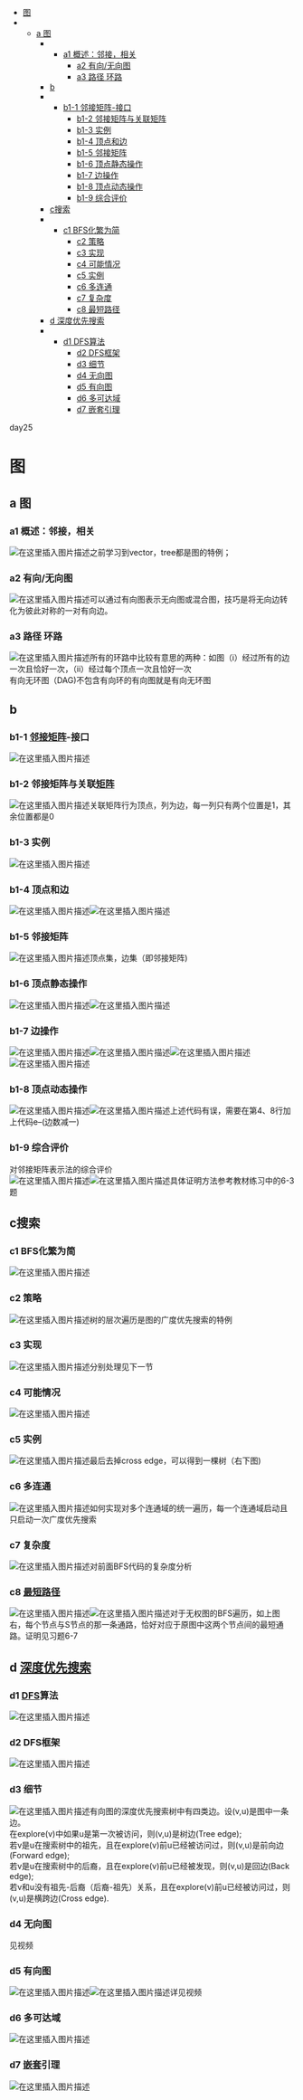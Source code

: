 - [图](https://blog.csdn.net/xiaodidadada/article/details/108679104#_2)
- - [a 图](https://blog.csdn.net/xiaodidadada/article/details/108679104#a__3)
    - - [a1 概述：邻接，相关](https://blog.csdn.net/xiaodidadada/article/details/108679104#a1__4)
        - [a2 有向/无向图](https://blog.csdn.net/xiaodidadada/article/details/108679104#a2__6)
        - [a3 路径 环路](https://blog.csdn.net/xiaodidadada/article/details/108679104#a3___8)
    - [b](https://blog.csdn.net/xiaodidadada/article/details/108679104#b_11)
    - - [b1-1 邻接矩阵-接口](https://blog.csdn.net/xiaodidadada/article/details/108679104#b11__12)
        - [b1-2 邻接矩阵与关联矩阵](https://blog.csdn.net/xiaodidadada/article/details/108679104#b12__14)
        - [b1-3 实例](https://blog.csdn.net/xiaodidadada/article/details/108679104#b13__16)
        - [b1-4 顶点和边](https://blog.csdn.net/xiaodidadada/article/details/108679104#b14__18)
        - [b1-5 邻接矩阵](https://blog.csdn.net/xiaodidadada/article/details/108679104#b15__20)
        - [b1-6 顶点静态操作](https://blog.csdn.net/xiaodidadada/article/details/108679104#b16__22)
        - [b1-7 边操作](https://blog.csdn.net/xiaodidadada/article/details/108679104#b17__24)
        - [b1-8 顶点动态操作](https://blog.csdn.net/xiaodidadada/article/details/108679104#b18__26)
        - [b1-9 综合评价](https://blog.csdn.net/xiaodidadada/article/details/108679104#b19__28)
    - [c搜索](https://blog.csdn.net/xiaodidadada/article/details/108679104#c_31)
    - - [c1 BFS化繁为简](https://blog.csdn.net/xiaodidadada/article/details/108679104#c1_BFS_32)
        - [c2 策略](https://blog.csdn.net/xiaodidadada/article/details/108679104#c2__34)
        - [c3 实现](https://blog.csdn.net/xiaodidadada/article/details/108679104#c3__36)
        - [c4 可能情况](https://blog.csdn.net/xiaodidadada/article/details/108679104#c4__38)
        - [c5 实例](https://blog.csdn.net/xiaodidadada/article/details/108679104#c5__40)
        - [c6 多连通](https://blog.csdn.net/xiaodidadada/article/details/108679104#c6__42)
        - [c7 复杂度](https://blog.csdn.net/xiaodidadada/article/details/108679104#c7__44)
        - [c8 最短路径](https://blog.csdn.net/xiaodidadada/article/details/108679104#c8__46)
    - [d 深度优先搜索](https://blog.csdn.net/xiaodidadada/article/details/108679104#d__48)
    - - [d1 DFS算法](https://blog.csdn.net/xiaodidadada/article/details/108679104#d1_DFS_49)
        - [d2 DFS框架](https://blog.csdn.net/xiaodidadada/article/details/108679104#d2_DFS_51)
        - [d3 细节](https://blog.csdn.net/xiaodidadada/article/details/108679104#d3__53)
        - [d4 无向图](https://blog.csdn.net/xiaodidadada/article/details/108679104#d4__59)
        - [d5 有向图](https://blog.csdn.net/xiaodidadada/article/details/108679104#d5__61)
        - [d6 多可达域](https://blog.csdn.net/xiaodidadada/article/details/108679104#d6__63)
        - [d7 嵌套引理](https://blog.csdn.net/xiaodidadada/article/details/108679104#d7__65)

  

day25

# 图

## a 图

### a1 概述：邻接，相关

![在这里插入图片描述](res/6.图/watermark,type_ZmFuZ3poZW5naGVpdGk,shadow_10,text_aHR0cHM6Ly9ibG9nLmNzZG4ubmV0L3hpYW9kaWRhZGFkYQ==,size_16,color_FFFFFF,t_70#pic_center.png)之前学习到vector，tree都是图的特例；

### a2 有向/无向图

![在这里插入图片描述](res/6.图/watermark,type_ZmFuZ3poZW5naGVpdGk,shadow_10,text_aHR0cHM6Ly9ibG9nLmNzZG4ubmV0L3hpYW9kaWRhZGFkYQ==,size_16,color_FFFFFF,t_70#pic_center-1652057539091561.png)可以通过有向图表示无向图或混合图，技巧是将无向边转化为彼此对称的一对有向边。

### a3 路径 环路

![在这里插入图片描述](res/6.图/watermark,type_ZmFuZ3poZW5naGVpdGk,shadow_10,text_aHR0cHM6Ly9ibG9nLmNzZG4ubmV0L3hpYW9kaWRhZGFkYQ==,size_16,color_FFFFFF,t_70#pic_center-1652057539091562.png)所有的环路中比较有意思的两种：如图（i）经过所有的边一次且恰好一次，（ii）经过每个顶点一次且恰好一次  
有向无环图（DAG)不包含有向环的有向图就是有向无环图

## b

### b1-1 [邻接矩阵](https://so.csdn.net/so/search?q=%E9%82%BB%E6%8E%A5%E7%9F%A9%E9%98%B5&spm=1001.2101.3001.7020)\-接口

![在这里插入图片描述](res/6.图/watermark,type_ZmFuZ3poZW5naGVpdGk,shadow_10,text_aHR0cHM6Ly9ibG9nLmNzZG4ubmV0L3hpYW9kaWRhZGFkYQ==,size_16,color_FFFFFF,t_70#pic_center-1652057539091563.png)

### b1-2 邻接矩阵与关联[矩阵](https://so.csdn.net/so/search?q=%E7%9F%A9%E9%98%B5&spm=1001.2101.3001.7020)

![在这里插入图片描述](res/6.图/watermark,type_ZmFuZ3poZW5naGVpdGk,shadow_10,text_aHR0cHM6Ly9ibG9nLmNzZG4ubmV0L3hpYW9kaWRhZGFkYQ==,size_16,color_FFFFFF,t_70#pic_center-1652057539091564-1652057539095599)关联矩阵行为顶点，列为边，每一列只有两个位置是1，其余位置都是0

### b1-3 实例

![在这里插入图片描述](res/6.图/watermark,type_ZmFuZ3poZW5naGVpdGk,shadow_10,text_aHR0cHM6Ly9ibG9nLmNzZG4ubmV0L3hpYW9kaWRhZGFkYQ==,size_16,color_FFFFFF,t_70#pic_center-1652057539091565.png)

### b1-4 顶点和边

![在这里插入图片描述](res/6.图/watermark,type_ZmFuZ3poZW5naGVpdGk,shadow_10,text_aHR0cHM6Ly9ibG9nLmNzZG4ubmV0L3hpYW9kaWRhZGFkYQ==,size_16,color_FFFFFF,t_70#pic_center-1652057539091566.png)![在这里插入图片描述](res/6.图/watermark,type_ZmFuZ3poZW5naGVpdGk,shadow_10,text_aHR0cHM6Ly9ibG9nLmNzZG4ubmV0L3hpYW9kaWRhZGFkYQ==,size_16,color_FFFFFF,t_70#pic_center-1652057539091567.png)

### b1-5 邻接矩阵

![在这里插入图片描述](res/6.图/watermark,type_ZmFuZ3poZW5naGVpdGk,shadow_10,text_aHR0cHM6Ly9ibG9nLmNzZG4ubmV0L3hpYW9kaWRhZGFkYQ==,size_16,color_FFFFFF,t_70#pic_center-1652057539091568-1652057539095603)顶点集，边集（即邻接矩阵)

### b1-6 顶点静态操作

![在这里插入图片描述](res/6.图/watermark,type_ZmFuZ3poZW5naGVpdGk,shadow_10,text_aHR0cHM6Ly9ibG9nLmNzZG4ubmV0L3hpYW9kaWRhZGFkYQ==,size_16,color_FFFFFF,t_70#pic_center-1652057539091569-1652057539095604)![在这里插入图片描述](res/6.图/watermark,type_ZmFuZ3poZW5naGVpdGk,shadow_10,text_aHR0cHM6Ly9ibG9nLmNzZG4ubmV0L3hpYW9kaWRhZGFkYQ==,size_16,color_FFFFFF,t_70#pic_center-1652057539091570.png)

### b1-7 边操作

![在这里插入图片描述](res/6.图/watermark,type_ZmFuZ3poZW5naGVpdGk,shadow_10,text_aHR0cHM6Ly9ibG9nLmNzZG4ubmV0L3hpYW9kaWRhZGFkYQ==,size_16,color_FFFFFF,t_70#pic_center-1652057539091571.png)![在这里插入图片描述](res/6.图/watermark,type_ZmFuZ3poZW5naGVpdGk,shadow_10,text_aHR0cHM6Ly9ibG9nLmNzZG4ubmV0L3hpYW9kaWRhZGFkYQ==,size_16,color_FFFFFF,t_70#pic_center-1652057539091572.png)![在这里插入图片描述](res/6.图/watermark,type_ZmFuZ3poZW5naGVpdGk,shadow_10,text_aHR0cHM6Ly9ibG9nLmNzZG4ubmV0L3hpYW9kaWRhZGFkYQ==,size_16,color_FFFFFF,t_70#pic_center-1652057539092573.png)![在这里插入图片描述](res/6.图/watermark,type_ZmFuZ3poZW5naGVpdGk,shadow_10,text_aHR0cHM6Ly9ibG9nLmNzZG4ubmV0L3hpYW9kaWRhZGFkYQ==,size_16,color_FFFFFF,t_70#pic_center-1652057539092574.png)

### b1-8 顶点动态操作

![在这里插入图片描述](res/6.图/watermark,type_ZmFuZ3poZW5naGVpdGk,shadow_10,text_aHR0cHM6Ly9ibG9nLmNzZG4ubmV0L3hpYW9kaWRhZGFkYQ==,size_16,color_FFFFFF,t_70#pic_center-1652057539092575.png)![在这里插入图片描述](res/6.图/watermark,type_ZmFuZ3poZW5naGVpdGk,shadow_10,text_aHR0cHM6Ly9ibG9nLmNzZG4ubmV0L3hpYW9kaWRhZGFkYQ==,size_16,color_FFFFFF,t_70#pic_center-1652057539092576.png)上述代码有误，需要在第4、8行加上代码e–(边数减一)

### b1-9 综合评价

对邻接矩阵表示法的综合评价  
![在这里插入图片描述](res/6.图/watermark,type_ZmFuZ3poZW5naGVpdGk,shadow_10,text_aHR0cHM6Ly9ibG9nLmNzZG4ubmV0L3hpYW9kaWRhZGFkYQ==,size_16,color_FFFFFF,t_70#pic_center-1652057539092577-1652057539096612)![在这里插入图片描述](res/6.图/watermark,type_ZmFuZ3poZW5naGVpdGk,shadow_10,text_aHR0cHM6Ly9ibG9nLmNzZG4ubmV0L3hpYW9kaWRhZGFkYQ==,size_16,color_FFFFFF,t_70#pic_center-1652057539092578.png)具体证明方法参考教材练习中的6-3题

## c搜索

### c1 BFS化繁为简

![在这里插入图片描述](res/6.图/watermark,type_ZmFuZ3poZW5naGVpdGk,shadow_10,text_aHR0cHM6Ly9ibG9nLmNzZG4ubmV0L3hpYW9kaWRhZGFkYQ==,size_16,color_FFFFFF,t_70#pic_center-1652057539092579.png)

### c2 策略

![在这里插入图片描述](res/6.图/watermark,type_ZmFuZ3poZW5naGVpdGk,shadow_10,text_aHR0cHM6Ly9ibG9nLmNzZG4ubmV0L3hpYW9kaWRhZGFkYQ==,size_16,color_FFFFFF,t_70#pic_center-1652057539092580.png)树的层次遍历是图的广度优先搜索的特例

### c3 实现

![在这里插入图片描述](res/6.图/watermark,type_ZmFuZ3poZW5naGVpdGk,shadow_10,text_aHR0cHM6Ly9ibG9nLmNzZG4ubmV0L3hpYW9kaWRhZGFkYQ==,size_16,color_FFFFFF,t_70#pic_center-1652057539092581.png)分别处理见下一节

### c4 可能情况

![在这里插入图片描述](res/6.图/watermark,type_ZmFuZ3poZW5naGVpdGk,shadow_10,text_aHR0cHM6Ly9ibG9nLmNzZG4ubmV0L3hpYW9kaWRhZGFkYQ==,size_16,color_FFFFFF,t_70#pic_center-1652057539092582.png)

### c5 实例

![在这里插入图片描述](res/6.图/watermark,type_ZmFuZ3poZW5naGVpdGk,shadow_10,text_aHR0cHM6Ly9ibG9nLmNzZG4ubmV0L3hpYW9kaWRhZGFkYQ==,size_16,color_FFFFFF,t_70#pic_center-1652057539092583.png)最后去掉cross edge，可以得到一棵树（右下图)

### c6 多连通

![在这里插入图片描述](res/6.图/watermark,type_ZmFuZ3poZW5naGVpdGk,shadow_10,text_aHR0cHM6Ly9ibG9nLmNzZG4ubmV0L3hpYW9kaWRhZGFkYQ==,size_16,color_FFFFFF,t_70#pic_center-1652057539092584.png)如何实现对多个连通域的统一遍历，每一个连通域启动且只启动一次广度优先搜索

### c7 复杂度

![在这里插入图片描述](res/6.图/watermark,type_ZmFuZ3poZW5naGVpdGk,shadow_10,text_aHR0cHM6Ly9ibG9nLmNzZG4ubmV0L3hpYW9kaWRhZGFkYQ==,size_16,color_FFFFFF,t_70#pic_center-1652057539092585.png)对前面BFS代码的复杂度分析

### c8 [最短路径](https://so.csdn.net/so/search?q=%E6%9C%80%E7%9F%AD%E8%B7%AF%E5%BE%84&spm=1001.2101.3001.7020)

![在这里插入图片描述](res/6.图/watermark,type_ZmFuZ3poZW5naGVpdGk,shadow_10,text_aHR0cHM6Ly9ibG9nLmNzZG4ubmV0L3hpYW9kaWRhZGFkYQ==,size_16,color_FFFFFF,t_70#pic_center-1652057539092586.png)![在这里插入图片描述](res/6.图/watermark,type_ZmFuZ3poZW5naGVpdGk,shadow_10,text_aHR0cHM6Ly9ibG9nLmNzZG4ubmV0L3hpYW9kaWRhZGFkYQ==,size_16,color_FFFFFF,t_70#pic_center-1652057539092587.png)对于无权图的BFS遍历，如上图右，每个节点与S节点的那一条通路，恰好对应于原图中这两个节点间的最短通路。证明见习题6-7

## d [深度优先搜索](https://so.csdn.net/so/search?q=%E6%B7%B1%E5%BA%A6%E4%BC%98%E5%85%88%E6%90%9C%E7%B4%A2&spm=1001.2101.3001.7020)

### d1 [DFS](https://so.csdn.net/so/search?q=DFS&spm=1001.2101.3001.7020)算法

![在这里插入图片描述](res/6.图/watermark,type_ZmFuZ3poZW5naGVpdGk,shadow_10,text_aHR0cHM6Ly9ibG9nLmNzZG4ubmV0L3hpYW9kaWRhZGFkYQ==,size_16,color_FFFFFF,t_70#pic_center-1652057539092588.png)

### d2 DFS框架

![在这里插入图片描述](res/6.图/watermark,type_ZmFuZ3poZW5naGVpdGk,shadow_10,text_aHR0cHM6Ly9ibG9nLmNzZG4ubmV0L3hpYW9kaWRhZGFkYQ==,size_16,color_FFFFFF,t_70#pic_center-1652057539092589.png)

### d3 细节

![在这里插入图片描述](res/6.图/watermark,type_ZmFuZ3poZW5naGVpdGk,shadow_10,text_aHR0cHM6Ly9ibG9nLmNzZG4ubmV0L3hpYW9kaWRhZGFkYQ==,size_16,color_FFFFFF,t_70#pic_center-1652057539092590.png)有向图的深度优先搜索树中有四类边。设(v,u)是图中一条边。  
在explore(v)中如果u是第一次被访问，则(v,u)是树边(Tree edge);  
若v是u在搜索树中的祖先，且在explore(v)前u已经被访问过，则(v,u)是前向边(Forward edge);  
若v是u在搜索树中的后裔，且在explore(v)前u已经被发现，则(v,u)是回边(Back edge);  
若v和u没有祖先-后裔（后裔-祖先）关系，且在explore(v)前u已经被访问过，则(v,u)是横跨边(Cross edge).

### d4 无向图

见视频

### d5 有向图

![在这里插入图片描述](res/6.图/watermark,type_ZmFuZ3poZW5naGVpdGk,shadow_10,text_aHR0cHM6Ly9ibG9nLmNzZG4ubmV0L3hpYW9kaWRhZGFkYQ==,size_16,color_FFFFFF,t_70#pic_center-1652057539093591.png)![在这里插入图片描述](res/6.图/watermark,type_ZmFuZ3poZW5naGVpdGk,shadow_10,text_aHR0cHM6Ly9ibG9nLmNzZG4ubmV0L3hpYW9kaWRhZGFkYQ==,size_16,color_FFFFFF,t_70#pic_center-1652057539093592.png)详见视频

### d6 多可达域

![在这里插入图片描述](res/6.图/watermark,type_ZmFuZ3poZW5naGVpdGk,shadow_10,text_aHR0cHM6Ly9ibG9nLmNzZG4ubmV0L3hpYW9kaWRhZGFkYQ==,size_16,color_FFFFFF,t_70#pic_center-1652057539093593.png)

### d7 [嵌套](https://so.csdn.net/so/search?q=%E5%B5%8C%E5%A5%97&spm=1001.2101.3001.7020)引理

![在这里插入图片描述](res/6.图/watermark,type_ZmFuZ3poZW5naGVpdGk,shadow_10,text_aHR0cHM6Ly9ibG9nLmNzZG4ubmV0L3hpYW9kaWRhZGFkYQ==,size_16,color_FFFFFF,t_70#pic_center-1652057539093594.png)